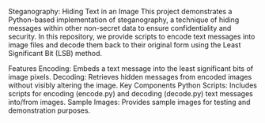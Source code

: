 Steganography: Hiding Text in an Image
This project demonstrates a Python-based implementation of steganography, a technique of hiding messages within other non-secret data to ensure confidentiality and security. In this repository, we provide scripts to encode text messages into image files and decode them back to their original form using the Least Significant Bit (LSB) method.

Features
Encoding: Embeds a text message into the least significant bits of image pixels.
Decoding: Retrieves hidden messages from encoded images without visibly altering the image.
Key Components
Python Scripts: Includes scripts for encoding (encode.py) and decoding (decode.py) text messages into/from images.
Sample Images: Provides sample images for testing and demonstration purposes.
